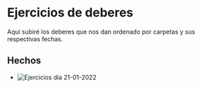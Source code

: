 # Ejercicios de deberes

Aquí subiré los deberes que nos dan ordenado por carpetas y sus respectivas fechas.

## Hechos

* ![Ejercicios día 21-01-2022](https://github.com/SagittariusITG/CPP/tree/main/Deberes/Deberes%2021-01-2022)